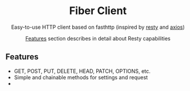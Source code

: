 <h1 align="center">Fiber Client</h1>
<p align="center">Easy-to-use HTTP client based on fasthttp (inspired by <a href="https://github.com/go-resty/resty">resty</a> and <a href="https://github.com/axios/axios">axios</a>)</p>
<p align="center"><a href="#features">Features</a> section describes in detail about Resty capabilities</p>

## Features

- GET, POST, PUT, DELETE, HEAD, PATCH, OPTIONS, etc.
- Simple and chainable methods for settings and request
- 